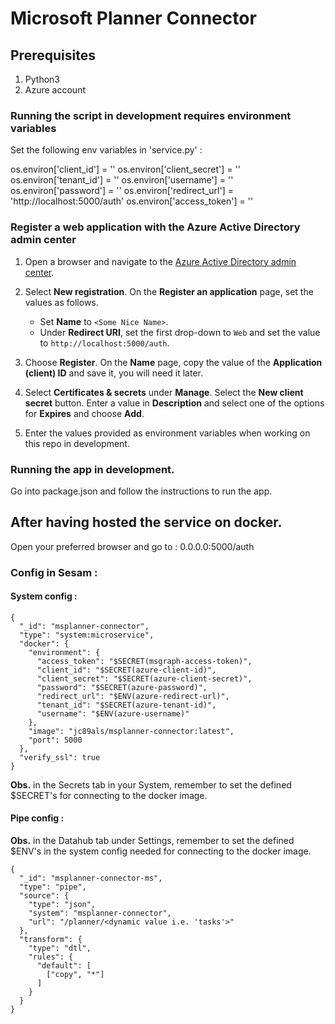 # Microsoft Planner Connector

## Prerequisites

1. Python3
2. Azure account

### Running the script in development requires environment variables

Set the following env variables in 'service.py' :

os.environ['client_id'] = '<Azure client ID>'
os.environ['client_secret'] = '<Azure client Secret>'
os.environ['tenant_id'] = '<Azure tenant ID>'
os.environ['username'] = '<Azure Username>'
os.environ['password'] = '<Azure password>'
os.environ['redirect_url'] = 'http://localhost:5000/auth'
os.environ['access_token'] = '<Access token>'

### Register a web application with the Azure Active Directory admin center

1. Open a browser and navigate to the [Azure Active Directory admin center](https://aad.portal.azure.com).

2. Select **New registration**. On the **Register an application** page, set the values as follows.

    - Set **Name** to `<Some Nice Name>`.
    - Under **Redirect URI**, set the first drop-down to `Web` and set the value to `http://localhost:5000/auth`.

3. Choose **Register**. On the **Name** page, copy the value of the **Application (client) ID** and save it, you will need it later.

4. Select **Certificates & secrets** under **Manage**. Select the **New client secret** button. Enter a value in **Description** and select one of the options for **Expires** and choose **Add**.

5. Enter the values provided as environment variables when working on this repo in development.

### Running the app in development.

Go into package.json and follow the instructions to run the app.

## After having hosted the service on docker.

Open your preferred browser and go to :
0.0.0.0:5000/auth

### Config in Sesam :

#### System config :
```
{
  "_id": "msplanner-connector",
  "type": "system:microservice",
  "docker": {
    "environment": {
      "access_token": "$SECRET(msgraph-access-token)",
      "client_id": "$SECRET(azure-client-id)",
      "client_secret": "$SECRET(azure-client-secret)",
      "password": "$SECRET(azure-password)",
      "redirect_url": "$ENV(azure-redirect-url)",
      "tenant_id": "$SECRET(azure-tenant-id)",
      "username": "$ENV(azure-username)"
    },
    "image": "jc89als/msplanner-connector:latest",
    "port": 5000
  },
  "verify_ssl": true
}
```
**Obs.** in the Secrets tab in your System, remember to set the defined $SECRET's for connecting to the docker image.

#### Pipe config :

**Obs.** in the Datahub tab under Settings, remember to set the defined $ENV's in the system config needed for connecting to the docker image.
```
{
  "_id": "msplanner-connector-ms",
  "type": "pipe",
  "source": {
    "type": "json",
    "system": "msplanner-connector",
    "url": "/planner/<dynamic value i.e. 'tasks'>"
  },
  "transform": {
    "type": "dtl",
    "rules": {
      "default": [
        ["copy", "*"]
      ]
    }
  }
}
```